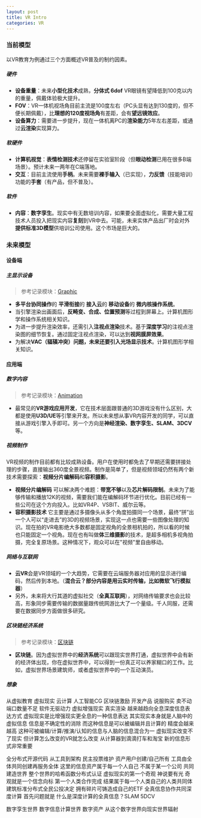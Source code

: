 ```yaml
---
layout: post
title: VR Intro
categories: VR
---
```






### 当前模型

以VR教育为例通过三个方面概述VR普及的制约因素。

##### 硬件
- **设备重量**：未来**小型化技术**成熟，**分体式 6dof** VR眼镜有望降低到100克以内的重量，佩戴体验极大提升。  
- **FOV**：VR一体机视场角目前主流是100度左右（PC头显有达到130度的，但不便长期佩戴），比**理想的120度视场角**有差距，会有**望远镜效应**。  
- **设备算力**：需要进一步提升，现在一体机离PC的**渲染能力**5年左右差距，或通过**云渲染**实现算力。  

##### 软硬件
- **计算机视觉**：**表情检测技术**还停留在实验室阶段（但**眼动检测**已用在很多B端场景）。预计未来一两年在C端落地。  
- **交互**：目前主流使用**手柄**。未来需要**裸手输入**（已实现），**力反馈**（技能培训）功能的**手套**（有产品，但不普及）。  

##### 软件
- **内容**：**数字孪生**。现实中有无数培训内容，如果要全面虚拟化，需要大量工程技术人员投入把现实内容**复刻**到VR中去。可能，未来实体产品出厂时会对外**提供标准3D模型**供培训公司使用。这个市场是巨大的。  



### 未来模型

#### 设备端


##### 主显示设备

> 参考记录模块：[Graphic](https://metal-j.github.io/graphic/2021/07/20/Rendering_equation.html)

- **多平台协同操作**的 **平滑衔接**的 **接入云**的 **移动设备**的 **微内核操作系统**。  
- 当引擎渲染出画面后，**反畸变、合成、位置预测**等过程到屏幕上。计算机图形学和操作系统相关知识。  
- 为进一步提升渲染效率，还需引入**注视点渲染**技术。基于**深度学习**的注视点渲染图的细节恢复。通过固定注视点渲染，可以达到**视网膜屏效果**。  
- 为解决**VAC（辐辏冲突）**问题，未来还要引入**光场显示技术**。计算机图形学相关知识。  



#### 应用端

##### 数字内容

> 参考记录模块：[Animation](https://metal-j.github.io/animation/2021/10/12/Animation_Intro.html)

- 最常见的**VR游戏应用开发**，它在技术层面跟普通的3D游戏没有什么区别，大都是使用**U3D/UE**等引擎来开发。所以未来想从事VR内容开发的同学，可以直接从游戏引擎入手即可。另一个方向是**神经渲染、数字孪生、SLAM、3DCV**等。

##### 视频制作

VR视频的制作目前都有比较成熟设备。用户在使用时都免去了早期还需要拼接处理的步骤，直接输出360度全景视频。制作是简单了，但是视频领域仍然有两个新技术需要探索：**视频分片编解码**和**容积摄影**。

- **视频分片编解码** 可以解决两个难题：**带宽不够**以及**芯片解码限制**。未来为了能够传输和播放12K的视频，需要我们能在编解码环节进行优化。目前已经有一些公司在这个方向投入。比如VR4P、VSBIT、威尔云等。
- **容积摄影技术** 它主要是通过多摄像头从多个角度拍摄同一个场景，最终“拼”出一个人可以“走进去”的3D的视频场景，实现这一点也需要一些图像处理的知识。现在拍的VR电影绝大多数都是固定视角的全景相机拍的，所以看的时候也只能固定一个视角。现在也有叫做**体三维摄影**的技术，是超多相机多视角拍摄，完全复原场景。这种情况下，观众可以在"视频"里自由移动。

##### 网络与互联网

- **云VR**会是VR领域的一个大趋势，它需要在云端服务器对应用的显示进行编码，然后传到本地。（**混合云？部分内容是用云实时传输，比如微软飞行模拟器**）
- 另外，未来将大行其道的虚拟社交（**全真互联网**），对网络传输要求也会比较高，形象同步需要传输的数据量跟传统网游比大了一个量级。千人同服，还需要在数据同步方面做很多研究。

##### 区块链经济系统

> 参考记录模块：[区块链](https://metal-j.github.io/blockchain/2021/09/29/Blockchain_Intro.html)

- **区块链**。因为虚拟世界中的**经济系统**可以跟现实世界打通，虚拟世界中会有新的经济体出现，你在虚拟世界中，可以得到一份真正可以养家糊口的工作。比如，虚拟世界场景建筑师，或者虚拟世界中的一个互动演员。

##### 想象

从虚拟教育 虚拟现实 云计算 人工智能CG 区块链激励
开发产品 说服购买 卖不动 端口数量不足 软件无驱动力
虚拟增强现实 真实渲染 越来越趋向全息深度信息表达方式
虚拟现实是比增强现实更全息的一种信息表达
其实现实本身就是人脑中的虚拟信息 信息是不确定性的消除
而这种信息是可以被编辑并且计算的 精度会越来越高
这种可被编辑/计算/推演/认知的信息与人脑的信息混合为一
虚拟现实改变不了现实 但计算怎么改变的VR就怎么改变
从计算器到滴滴打车和淘宝 新的信息形式非常重要

全分布式开源代码 从工具到架构 民主投票维护 
资产用户创建/自己所有 工具由全体共同创建再服务全体
这里的信息资产属于每一个人自己 不属于某一个公司
共同建造世界 整个世界的哈希函数分布式认证
虚拟现实的第一个奇观 神说要有光 奇观就是一个信念向标
第一个人类合作完成 结果属于每一个人类自己的人类共同体
建筑标准分布式全民公投决定 拥有碎片可铸造成自己的ETF
全真信息协作共同深度计算
首先问题就是 什么是深度计算的全真信息？SLAM 5DCV

数字孪生世界 数字信息计算世界 数字资产 从这个数字世界向现实世界辐射